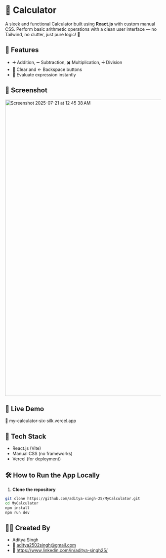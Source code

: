# 🧮  Calculator

A sleek and functional Calculator built using **React.js** with custom manual CSS. Perform basic arithmetic operations with a clean user interface — no Tailwind, no clutter, just pure logic! 🔢

## 🌟 Features

- ➕ Addition, ➖ Subtraction, ✖️ Multiplication, ➗ Division  
- 🧼 Clear and ← Backspace buttons  
- 🟰 Evaluate expression instantly  


## 📸 Screenshot
<img width="1470" height="956" alt="Screenshot 2025-07-21 at 12 45 38 AM" src="https://github.com/user-attachments/assets/f6010332-0fa9-476d-a6fc-e48a7508fad7" />


## 🚀 Live Demo

🔗 my-calculator-six-silk.vercel.app

## 🧰 Tech Stack

- React.js (Vite)  
- Manual CSS (no frameworks)  
- Vercel (for deployment)

## 🛠️ How to Run the App Locally

1. **Clone the repository**
```bash
git clone https://github.com/aditya-singh-25/MyCalculator.git
cd MyCalculator
npm install
npm run dev
```

## 👨‍💻 Created By
- Aditya Singh
- 📧 aditya2502singh@gmail.com
- 🔗 https://www.linkedin.com/in/aditya-singh25/
